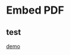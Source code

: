 # Embed PDF

<object data="https://rgeerkens.github.io/Documentation/3.0/demopdf.pdf" type="application/pdf" width="100%" height="200%"></object>

## test

[demo](demopdf.pdf)
